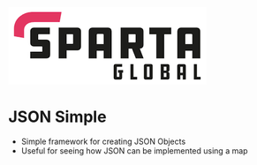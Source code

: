 ![Sparta](/Assets/Git_Hub/SPARTALOGO.png)
# JSON Simple
- Simple framework for creating JSON Objects
- Useful for seeing how JSON can be implemented using a map
